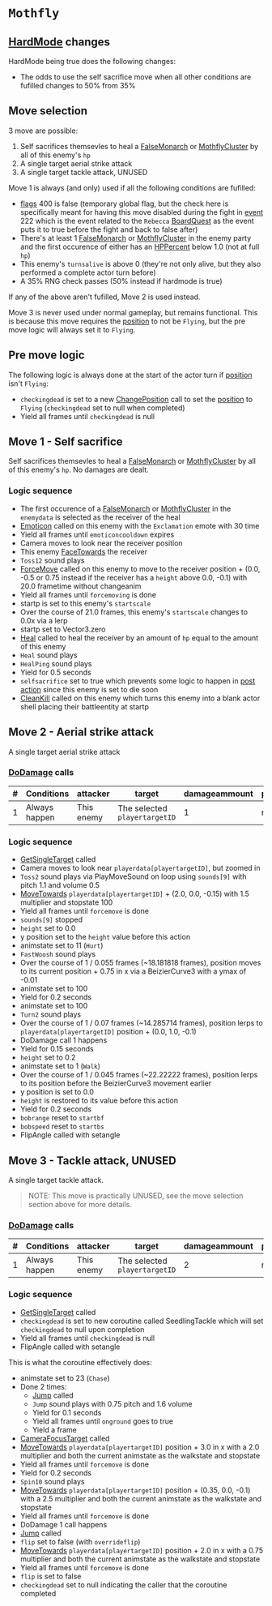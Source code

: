 # `Mothfly`

## [HardMode](../../Damage%20pipeline/HardMode.md) changes
HardMode being true does the following changes:

- The odds to use the self sacrifice move when all other conditions are fufilled changes to 50% from 35%

## Move selection
3 move are possible:

1. Self sacrifices themsevles to heal a [FalseMonarch](FalseMonarch.md) or [MothflyCluster](MothflyCluster.md) by all of this enemy's `hp`
2. A single target aerial strike attack
3. A single target tackle attack, UNUSED

Move 1 is always (and only) used if all the following conditions are fufilled:

- [flags](../../../Flags%20arrays/flags.md) 400 is false (temporary global flag, but the check here is specifically meant for having this move disabled during the fight in [event](../../../Enums%20and%20IDs/Events.md) 222 which is the event related to the `Rebecca` [BoardQuest](../../../Enums%20and%20IDs/BoardQuests.md) as the event puts it to true before the fight and back to false after)
- There's at least 1 [FalseMonarch](FalseMonarch.md) or [MothflyCluster](MothflyCluster.md) in the enemy party and the first occurence of either has an [HPPercent](../../Actors%20states/HPPercent.md) below 1.0 (not at full `hp`)
- This enemy's `turnsalive` is above 0 (they're not only alive, but they also performed a complete actor turn before)
- A 35% RNG check passes (50% instead if hardmode is true)

If any of the above aren't fufilled, Move 2 is used instead.

Move 3 is never used under normal gameplay, but remains functional. This is because this move requires the [position](../../Actors%20states/BattlePosition.md) to not be `Flying`, but the pre move logic will always set it to `Flying`.

## Pre move logic
The following logic is always done at the start of the actor turn if [position](../../Actors%20states/BattlePosition.md) isn't `Flying`:

- `checkingdead` is set to a new [ChangePosition](../ChangePosition.md) call to set the [position](../../Actors%20states/BattlePosition.md) to `Flying` (`checkingdead` set to null when completed)
- Yield all frames until `checkingdead` is null

## Move 1 - Self sacrifice
Self sacrifices themsevles to heal a [FalseMonarch](FalseMonarch.md) or [MothflyCluster](MothflyCluster.md) by all of this enemy's `hp`. No damages are dealt.

### Logic sequence

- The first occurence of a [FalseMonarch](FalseMonarch.md) or [MothflyCluster](MothflyCluster.md) in the `enemydata` is selected as the receiver of the heal
- [Emoticon](../../../Entities/EntityControl/EntityControl%20Methods.md#emoticon) called on this enemy with the `Exclamation` emote with 30 time
- Yield all frames until `emoticoncooldown` expires
- Camera moves to look near the receiver position
- This enemy [FaceTowards](../../../Entities/EntityControl/EntityControl%20Methods.md#facetowards) the receiver
- `Toss12` sound plays
- [ForceMove](../../../Entities/EntityControl/EntityControl%20Methods.md#forcemove) called on this enemy to move to the receiver position + (0.0, -0.5 or 0.75 instead if the receiver has a `height` above 0.0, -0.1) with 20.0 frametime without changeanim
- Yield all frames until `forcemoving` is done
- startp is set to this enemy's `startscale`
- Over the course of 21.0 frames, this enemy's `startscale` changes to 0.0x via a lerp
- startp set to Vector3.zero
- [Heal](../../Actors%20states/Heal.md) called to heal the receiver by an amount of `hp` equal to the amount of this enemy
- `Heal` sound plays
- `HealPing` sound plays
- Yield for 0.5 seconds
- `selfsacrifice` set to true which prevents some logic to happen in [post action](../../Battle%20flow/Action%20coroutines/DoAction.md#post-action) since this enemy is set to die soon
- [CleanKill](../../Actors%20states/CleanKill.md) called on this enemy which turns this enemy into a blank actor shell placing their battleentity at startp

## Move 2 - Aerial strike attack
A single target aerial strike attack

### [DoDamage](../../Damage%20pipeline/DoDamage.md) calls

|#|Conditions|attacker|target|damageammount|property|overrides|block|
|-:|---|---|---|---|---|---|---|
|1|Always happen|This enemy|The selected `playertargetID`|1|null|null|`commandsuccess`|

### Logic sequence

- [GetSingleTarget](../../Actors%20states/Targetting/GetRandomAvaliablePlayer.md#getsingletarget) called
- Camera moves to look near `playerdata[playertargetID]`, but zoomed in
- `Toss2` sound plays via PlayMoveSound on loop using `sounds[9]` with pitch 1.1 and volume 0.5
- [MoveTowards](../../../Entities/EntityControl/EntityControl%20Methods.md#movetowards) `playerdata[playertargetID]` + (2.0, 0.0, -0.15) with 1.5 multiplier and stopstate 100
- Yield all frames until `forcemove` is done
- `sounds[9]` stopped
- `height` set to 0.0
- y position set to the `height` value before this action
- animstate set to 11 (`Hurt`)
- `FastWoosh` sound plays
- Over the course of 1 / 0.055 frames (~18.181818 frames), position moves to its current position + 0.75 in x via a BeizierCurve3 with a ymax of -0.01
- animstate set to 100
- Yield for 0.2 seconds
- animstate set to 100
- `Turn2` sound plays
- Over the course of 1 / 0.07 frames (~14.285714 frames), position lerps to `playerdata[playertargetID]` position + (0.0, 1.0, -0.1)
- DoDamage call 1 happens
- Yield for 0.15 seconds
- `height` set to 0.2
- animstate set to 1 (`Walk`)
- Over the course of 1 / 0.045 frames (~22.22222 frames), position lerps to its position before the BeizierCurve3 movement earlier
- y position is set to 0.0
- `height` is restored to its value before this action
- Yield for 0.2 seconds
- `bobrange` reset to `startbf`
- `bobspeed` reset to `startbs`
- FlipAngle called with setangle

## Move 3 - Tackle attack, UNUSED
A single target tackle attack.

> NOTE: This move is practically UNUSED, see the move selection section above for more details.

### [DoDamage](../../Damage%20pipeline/DoDamage.md) calls

|#|Conditions|attacker|target|damageammount|property|overrides|block|
|-:|---|---|---|---|---|---|---|
|1|Always happen|This enemy|The selected `playertargetID`|2|null|null|`commandsuccess`|

### Logic sequence

- [GetSingleTarget](../../Actors%20states/Targetting/GetRandomAvaliablePlayer.md#getsingletarget) called
- `checkingdead` is set to new coroutine called SeedlingTackle which will set `checkingdead` to null upon completion
- Yield all frames until `checkingdead` is null
- FlipAngle called with setangle

This is what the coroutine effectively does:

- animstate set to 23 (`Chase`)
- Done 2 times:
    - [Jump](../../../Entities/EntityControl/EntityControl%20Methods.md#jump) called
    - `Jump` sound plays with 0.75 pitch and 1.6 volume
    - Yield for 0.1 seconds
    - Yield all frames until `onground` goes to true
    - Yield a frame
- [CameraFocusTarget](../../Visual%20rendering/CameraFocusTarget.md) called
- [MoveTowards](../../../Entities/EntityControl/EntityControl%20Methods.md#movetowards) `playerdata[playertargetID]` position + 3.0 in x with a 2.0 multiplier and both the current animstate as the walkstate and stopstate
- Yield all frames until `forcemove` is done
- Yield for 0.2 seconds
- `Spin10` sound plays
- [MoveTowards](../../../Entities/EntityControl/EntityControl%20Methods.md#movetowards) `playerdata[playertargetID]` position + (0.35, 0.0, -0.1) with a 2.5 multiplier and both the current animstate as the walkstate and stopstate
- Yield all frames until `forcemove` is done
- DoDamage 1 call happens
- [Jump](../../../Entities/EntityControl/EntityControl%20Methods.md#jump) called
- `flip` set to false (with `overrideflip`)
- [MoveTowards](../../../Entities/EntityControl/EntityControl%20Methods.md#movetowards) `playerdata[playertargetID]` position + 2.0 in x with a 0.75 multiplier and both the current animstate as the walkstate and stopstate
- Yield all frames until `forcemove` is done
- `flip` is set to false
- `checkingdead` set to null indicating the caller that the coroutine completed
